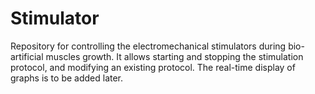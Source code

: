 # Stimulator
Repository for controlling the electromechanical stimulators during bio-artificial muscles growth. It allows starting and stopping the stimulation protocol, and modifying an existing protocol. The real-time display of graphs is to be added later.
